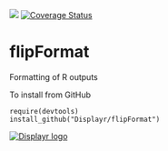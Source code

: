 [![](https://travis-ci.org/Displayr/flipFormat.svg?branch=master)](https://travis-ci.org/Displayr/flipFormat/)
[![Coverage Status](https://coveralls.io/repos/github/Displayr/flipFormat/badge.svg?branch=master)](https://coveralls.io/github/Displayr/flipFormat?branch=master)
# flipFormat

Formatting of R outputs

To install from GitHub
```
require(devtools)
install_github("Displayr/flipFormat")
```

[![Displayr logo](https://mwmclean.github.io/img/logo-header.png)](https://www.displayr.com)
